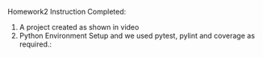 Homework2 Instruction Completed:

1) A project created as shown in video
2) Python Environment Setup and we used pytest, pylint and coverage as required.:
